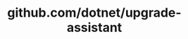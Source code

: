 ---
layout: post
title: github.com/dotnet/upgrade-assistant
categories: link
tags: [انگلیسی, برنامه‌نویسی]
---